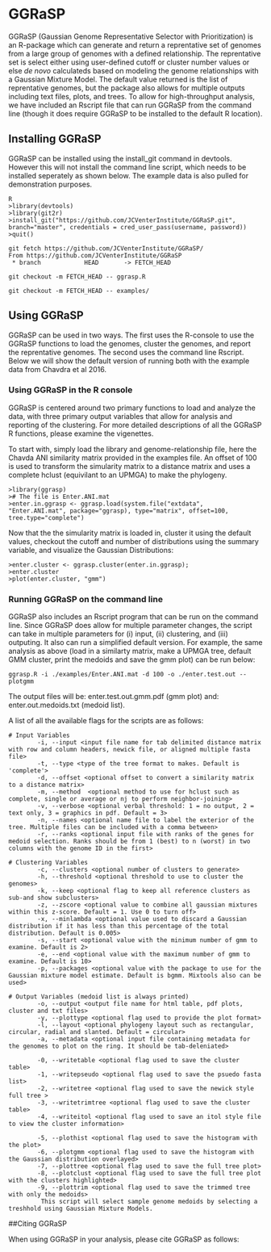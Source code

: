 # GGRaSP

GGRaSP (Gaussian Genome Representative Selector with Prioritization) is an R-package which can generate and return a reprentative set of genomes from a large group of genomes with a defined relationship. The reprentative set is select either using user-defined cutoff or cluster number values or else *de novo* calculateds based on modeling the genome relationships with a Gaussian Mixture Model. The default value returned is the list of reprentative genomes, but the package also allows for multiple outputs including text files, plots, and trees. To allow for high-throughput analysis, we have included an Rscript file that can run GGRaSP from the command line (though it does require GGRaSP to be installed to the default R location).

## Installing GGRaSP

GGRaSP can be installed using the install_git command in devtools. However this will not install the command line script, which needs to be installed seperately as shown below. The example data is also pulled for demonstration purposes.
```
R
>library(devtools)
>library(git2r)
>install_git("https://github.com/JCVenterInstitute/GGRaSP.git", branch="master", credentials = cred_user_pass(username, password))
>quit()

git fetch https://github.com/JCVenterInstitute/GGRaSP/
From https://github.com/JCVenterInstitute/GGRaSP
 * branch            HEAD       -> FETCH_HEAD

git checkout -m FETCH_HEAD -- ggrasp.R

git checkout -m FETCH_HEAD -- examples/
```

## Using GGRaSP

GGRaSP can be used in two ways. The first uses the R-console to use the GGRaSP functions to load the genomes, cluster the genomes, and report the reprentative genomes. The second uses the command line Rscript. Below we will show the default version of running both with the example data from Chavdra et al 2016.

### Using GGRaSP in the R console

GGRaSP is centered around two primary functions to load and analyze the data, with three primary output variables that allow for analysis and reporting of the clustering. For more detailed descriptions of all the GGRaSP R functions, please examine the vigenettes.

To start with, simply load the library and genome-relationship file, here the Chavda ANI similarity matrix provided in the examples file. An offset of 100 is used to transform the simularity matrix to a distance matrix and uses a complete hclust (equivilant to an UPMGA) to make the phylogeny.
```
>library(ggrasp)
># The file is Enter.ANI.mat 
>enter.in.ggrasp <- ggrasp.load(system.file("extdata", "Enter.ANI.mat", package="ggrasp), type="matrix", offset=100, tree.type="complete")
```
Now that the the simularity matrix is loaded in, cluster it using the default values, checkout the cutoff and number of distributions using the summary variable, and visualize the Gaussian Distributions:
```
>enter.cluster <- ggrasp.cluster(enter.in.ggrasp);
>enter.cluster
>plot(enter.cluster, "gmm")
```

### Running GGRaSP on the command line

GGRaSP also includes an Rscript program that can be run on the command line. Since GGRaSP does allow for multiple parameter changes, the script can take in multiple parameters for (i) input, (ii) clustering, and (iii) outputing. It also can run a simplified default version. For example, the same analysis as above (load in a similarty matrix, make a UPMGA tree, default GMM cluster, print the medoids and save the gmm plot) can be run below:
```
ggrasp.R -i ./examples/Enter.ANI.mat -d 100 -o ./enter.test.out --plotgmm
```

The output files will be: enter.test.out.gmm.pdf (gmm plot) and: enter.out.medoids.txt (medoid list).

A list of all the available flags for the scripts are as follows:

```
# Input Variables
        -i, --input <input file name for tab delimited distance matrix with row and column headers, newick file, or aligned multiple fasta file>
        -t, --type <type of the tree format to makes. Default is 'complete'>    
		-d, --offset <optional offset to convert a similarity matrix to a distance matrix>
        -m, --method  <optional method to use for hclust such as complete, single or average or nj to perform neighbor-joining>
        -v, --verbose <optional verbal threshold: 1 = no output, 2 = text only, 3 = graphics in pdf. Default = 3>
        -n, --names <optional name file to label the exterior of the tree. Multiple files can be included with a comma between>
        -r, --ranks <optional input file with ranks of the genes for medoid selection. Ranks should be from 1 (best) to n (worst) in two columns with the genome ID in the first>

# Clustering Variables
        -c, --clusters <optional number of clusters to generate>
        -h, --threshold <optional threshold to use to cluster the genomes>
        -k, --keep <optional flag to keep all reference clusters as sub-and show subclusters>
        -z, --zscore <optional value to combine all gaussian mixtures within this z-score. Default = 1. Use 0 to turn off>
        -x, --minlambda <optional value used to discard a Gaussian distribution if it has less than this percentage of the total distribution. Default is 0.005>
        -s, --start <optional value with the minimum number of gmm to examine. Default is 2>
        -e, --end <optional value with the maximum number of gmm to examine. Default is 10>
        -p, --packages <optional value with the package to use for the Gaussian mixture model estimate. Default is bgmm. Mixtools also can be used>

# Output Variables (medoid list is always printed)
        -o, --output <output file name for html table, pdf plots, cluster and txt files>
        -y, --plottype <optional flag used to provide the plot format>
		-l, --layout <optional phylogeny layout such as rectangular, circular, radial and slanted. Default = circular>
		-a, --metadata <optional input file containing metadata for the genomes to plot on the ring. It should be tab-deleniated>
      
        -0, --writetable <optional flag used to save the cluster table>
        -1, --writepseudo <optional flag used to save the psuedo fasta list>
        -2, --writetree <optional flag used to save the newick style full tree >
        -3, --writetrimtree <optional flag used to save the cluster table>
        -4, --writeitol <optional flag used to save an itol style file to view the cluster information>
        
		-5, --plothist <optional flag used to save the histogram with the plot>
        -6, --plotgmm <optional flag used to save the histogram with the Gaussian distribution overlayed>
        -7, --plottree <optional flag used to save the full tree plot>
        -8, --plotclust <optional flag used to save the full tree plot with the clusters highlighted>
        -9, --plottrim <optional flag used to save the trimmed tree with only the medoids>
         This script will select sample genome medoids by selecting a treshhold using Gaussian Mixture Models.
```

##Citing GGRaSP

When using GGRaSP in your analysis, please cite GGRaSP as follows:
```

```